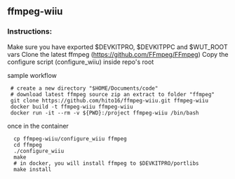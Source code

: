 ## ffmpeg-wiiu

### Instructions:
 Make sure you have exported $DEVKITPRO, $DEVKITPPC and $WUT_ROOT vars
 Clone the latest ffmpeg (https://github.com/FFmpeg/FFmpeg)
 Copy the configure script (configure_wiiu) inside repo's root

 sample workflow 
```
 # create a new directory "$HOME/Documents/code"
 # download latest ffmpeg source zip an extract to folder "ffmpeg"
 git clone https://github.com/hito16/ffmpeg-wiiu.git ffmpeg-wiiu
 docker build -t ffmpeg-wiiu ffmpeg-wiiu
 docker run -it --rm -v ${PWD}:/project ffmpeg-wiiu /bin/bash
```

 once in the container
```
  cp ffmpeg-wiiu/configure_wiiu ffmpeg   
  cd ffmpeg
  ./configure_wiiu
  make
  # in docker, you will install ffmpeg to $DEVKITPRO/portlibs
  make install
```

